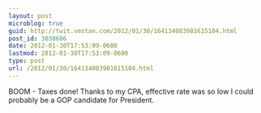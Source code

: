 ```yaml
---
layout: post
microblog: true
guid: http://twit.vmstan.com/2012/01/30/164134083981615104.html
post_id: 3038606
date: 2012-01-30T17:53:09-0600
lastmod: 2012-01-30T17:53:09-0600
type: post
url: /2012/01/30/164134083981615104.html
---
```

BOOM - Taxes done! Thanks to my CPA, effective rate was so low I could probably be a GOP candidate for President.
